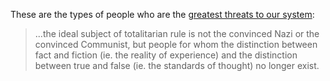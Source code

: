 These are the types of people who are the [greatest threats to our system](https://isi.org/intercollegiate-review/making-people-superfluous-hannah-arendt-on-ideology-and-totalitarianism/):

> ...the ideal subject of totalitarian rule is not the convinced Nazi or the convinced Communist, but people for whom the distinction between fact and fiction (ie. the reality of experience) and the distinction between true and false (ie. the standards of thought) no longer exist.